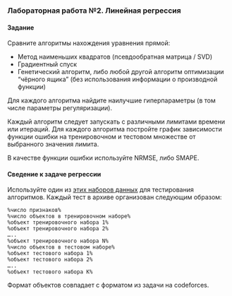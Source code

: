### Лабораторная работа №2. Линейная регрессия

#### Задание

Сравните алгоритмы нахождения уравнения прямой:

* Метод наименьших квадратов (псевдообратная матрица / SVD)
* Градиентный спуск
* Генетический алгоритм, либо любой другой алгоритм оптимизации “чёрного ящика” (без использования информации о производной функции)

Для каждого алгоритма найдите наилучшие гиперпараметры (в том числе параметры регуляризации).

Каждый алгоритм следует запускать с различными лимитами времени или итераций. Для каждого алгоритма постройте график зависимости функции ошибки на тренировочном и тестовом множестве от выбранного значения лимита.

В качестве функции ошибки используйте NRMSE, либо SMAPE.

#### Сведение к задаче регрессии

Используйте один из [этих наборов данных](https://drive.google.com/file/d/13FEYlS1pjQLYYnBaBY2hl_mT9_dp8RSH/) для тестирования алгоритмов. Каждый тест в архиве организован следующим образом:

```
%число признаков%
%число объектов в тренировочном наборе%
%объект тренировочного набора 1%
%объект тренировочного набора 2%
…..
%объект тренировочного набора N%
%число объектов в тестовом наборе%
%объект тестового набора 1%
%объект тестового набора 2%
…..
%объект тестового набора K%
```

Формат объектов совпадает с форматом из задачи на codeforces.